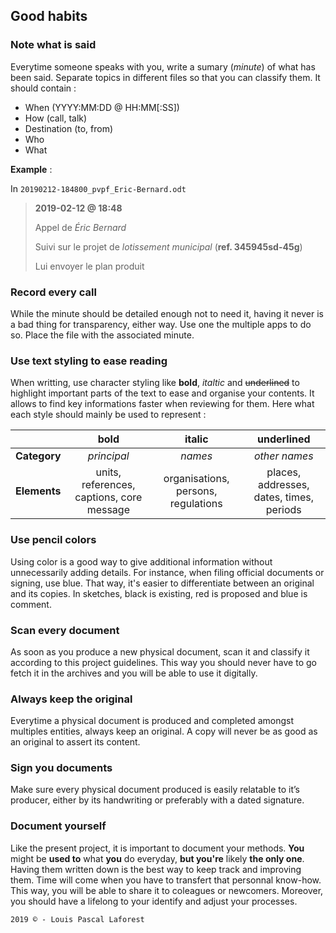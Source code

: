 ## Good habits
### Note what is said
Everytime someone speaks with you, write a sumary (*minute*) of what has been said. Separate topics in different files so that you can classify them. It should contain :
* When (YYYY:MM:DD @ HH:MM[:SS])
* How (call, talk)
* Destination (to, from)
* Who
* What

**Example** :

In `20190212-184800_pvpf_Eric-Bernard.odt`
>**2019-02-12 @ 18:48**
>
>Appel de *Éric Bernard*
>
>Suivi sur le projet de *lotissement municipal* (**ref. 345945sd-45g**)
>
>Lui envoyer le plan produit

### Record every call
While the minute should be detailed enough not to need it, having it never is a bad thing for transparency, either way. Use one the multiple apps to do so. Place the file with the associated minute.

### Use text styling to ease reading
When writting, use character styling like **bold**, *italtic* and ~~underlined~~ to highlight important parts of the text to ease and organise your contents. It allows to find key informations faster when reviewing for them.
Here what each style should mainly be used to represent :

||bold|italic|underlined|
|:--|:-:|:-:|:-:|
|**Category**|*principal*|*names*|*other names*|
|**Elements**|units, references, captions, core message| organisations, persons, regulations|places, addresses, dates, times, periods|

### Use pencil colors
Using color is a good way to give additional information without unnecessarily adding details. For instance, when filing official documents or signing, use blue. That way, it's easier to differentiate between an original and its copies. In sketches, black is existing, red is proposed and blue is comment.

### Scan every document
As soon as you produce a new physical document, scan it and classify it according to this project guidelines. This way you should never have to go fetch it in the archives and you will be able to use it digitally.

### Always keep the original
Everytime a physical document is produced and completed amongst multiples entities, always keep an original. A copy will never be as good as an original to assert its content.

### Sign you documents
Make sure every physical document produced is easily relatable to it’s producer, either by its handwriting or preferably with a dated signature.

### Document yourself
Like the present project, it is important to document your methods. **You** might be **used to** what **you** do everyday, **but you're** likely **the only one**. Having them written down is the best way to keep track and improving them. Time will come when you have to transfert that personnal know-how. This way, you will be able to share it to coleagues or newcomers. Moreover, you should have a lifelong to your identify and adjust your processes.

```
2019 © - Louis Pascal Laforest
```
